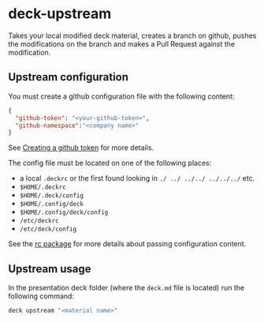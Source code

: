 # deck-upstream

Takes your local modified deck material, creates a branch on github, pushes the modifications on the branch and makes a Pull Request against the modification.

## Upstream configuration

You must create a github configuration file with the following content:

```json
{
  "github-token": "<your-github-token>",
  "github-namespace":"<company name>"
}
```
See [Creating a github token](https://help.github.com/articles/creating-an-access-token-for-command-line-use/) for more details.

The config file must be located on one of the following places:

* a local `.deckrc` or the first found looking in `./ ../ ../../ ../../../` etc.
* `$HOME/.deckrc`
* `$HOME/.deck/config`
* `$HOME/.config/deck`
* `$HOME/.config/deck/config`
* `/etc/deckrc`
* `/etc/deck/config`

See the [rc package](https://www.npmjs.com/package/rc) for more details about passing configuration content.

## Upstream usage

In the presentation deck folder (where the `deck.md` file is located) run the following command:

```sh
deck upstream "<material name>"
```
